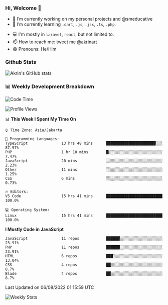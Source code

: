 ### Hi, Welcome 👋

<!--
**akrindev/akrindev** is a ✨ _special_ ✨ repository because its `README.md` (this file) appears on your GitHub profile.

Here are some ideas to get you started:
-->


- 🔭 I’m currently working on my personal projects and @smeducative
- 🌱 I’m currently learning `.dart`, `.js`, `.jsx`, `.ts`, `.php`.
<!-- - 👯 I’m looking to collaborate on -->
<!-- - 🤔 I’m looking for help with ... -->
- 💻 I'm mostly in `laravel`, `react`, but not limited to.
- 📫 How to reach me: tweet me [@akrinart](https://twitter.com/Akrinart)
- 😄 Pronouns: He/Him


### Github Stats
![Akrin's GitHub stats](https://github-readme-stats.vercel.app/api?username=akrindev&show_icons=true&theme=react&count_private=true)

### 📊 Weekly Development Breakdown

<!--START_SECTION:waka-->
![Code Time](http://img.shields.io/badge/Code%20Time-0%20secs-blue)

![Profile Views](http://img.shields.io/badge/Profile%20Views-0-blue)

📊 **This Week I Spent My Time On** 

```text
⌚︎ Time Zone: Asia/Jakarta

💬 Programming Languages: 
TypeScript               13 hrs 48 mins      ██████████████████████░░░   87.97% 
PHP                      1 hr 10 mins        █░░░░░░░░░░░░░░░░░░░░░░░░   7.47% 
JavaScript               20 mins             ░░░░░░░░░░░░░░░░░░░░░░░░░   2.23% 
Other                    11 mins             ░░░░░░░░░░░░░░░░░░░░░░░░░   1.25% 
CSS                      6 mins              ░░░░░░░░░░░░░░░░░░░░░░░░░   0.73%

🔥 Editors: 
VS Code                  15 hrs 41 mins      █████████████████████████   100.0%

💻 Operating System: 
Linux                    15 hrs 41 mins      █████████████████████████   100.0%

```

**I Mostly Code in JavaScript** 

```text
JavaScript               11 repos            ██████░░░░░░░░░░░░░░░░░░░   23.91% 
PHP                      11 repos            ██████░░░░░░░░░░░░░░░░░░░   23.91% 
HTML                     6 repos             ███░░░░░░░░░░░░░░░░░░░░░░   13.04% 
CSS                      4 repos             ██░░░░░░░░░░░░░░░░░░░░░░░   8.7% 
Blade                    4 repos             ██░░░░░░░░░░░░░░░░░░░░░░░   8.7%

```



 Last Updated on 06/08/2022 01:15:59 UTC
<!--END_SECTION:waka-->

![Weekly Stats](https://github-readme-stats.vercel.app/api/wakatime?username=akrindev&theme=github_dark&layout=compact)
